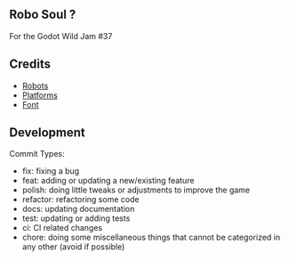 ## Robo Soul ?

For the Godot Wild Jam #37

## Credits
 - [Robots](https://kenney.nl/assets/robot-pack)
 - [Platforms](https://kenney.nl/assets/platformer-art-requests)
 - [Font](https://www.fontspace.com/unifont-font-f26370)


## Development

Commit Types:
 - fix: fixing a bug
 - feat: adding or updating a new/existing feature
 - polish: doing little tweaks or adjustments to improve the game
 - refactor: refactoring some code
 - docs: updating documentation
 - test: updating or adding tests
 - ci: CI related changes
 - chore: doing some miscellaneous things that cannot be categorized in any other (avoid if possible)
